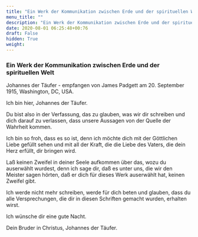 ```yaml
---
title: "Ein Werk der Kommunikation zwischen Erde und der spirituellen Welt"
menu_title: ""
description: "Ein Werk der Kommunikation zwischen Erde und der spirituellen Welt"
date: 2020-08-01 06:25:48+00:76
draft: False
hidden: True
weight:
---
```

### Ein Werk der Kommunikation zwischen Erde und der spirituellen Welt

Johannes der Täufer - empfangen von James Padgett am 20. September 1915, Washington, DC, USA.

Ich bin hier, Johannes der Täufer.

Du bist also in der Verfassung, das zu glauben, was wir dir schreiben und dich darauf zu verlassen, dass unsere Aussagen von der Quelle der Wahrheit kommen.

Ich bin so froh, dass es so ist, denn ich möchte dich mit der Göttlichen Liebe gefüllt sehen und mit all der Kraft, die die Liebe des Vaters, die dein Herz erfüllt, dir bringen wird.

Laß keinen Zweifel in deiner Seele aufkommen über das, wozu du auserwählt wurdest, denn ich sage dir, daß es unter uns, die wir den Meister sagen hörten, daß er dich für dieses Werk auserwählt hat, keinen Zweifel gibt.

Ich werde nicht mehr schreiben, werde für dich beten und glauben, dass du alle Versprechungen, die dir in diesen Schriften gemacht wurden, erhalten wirst.

Ich wünsche dir eine gute Nacht.

Dein Bruder in Christus, Johannes der Täufer.
